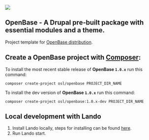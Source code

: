 [![](https://www.drupal.org/files/styles/grid-4-2x/public/OSL%20Logo%202020-01.png?itok=0Yve8wuf)](https://www.drupal.org/project/openbase)


## OpenBase - A Drupal pre-built package with essential modules and a theme.

Project template for [OpenBase distribution](https://www.drupal.org/project/openbase).

## Create a OpenBase project with [Composer](https://getcomposer.org/download/):

To install the most recent stable release of **OpenBase `1.0.x`** run this command:
```
composer create-project osl/openbase PROJECT_DIR_NAME
```

To install the dev version of **OpenBase `1.0.x`** run this command:
```
composer create-project osl/openbase:1.0.x-dev PROJECT_DIR_NAME
```

## Local development with Lando

1. Install Lando locally, steps for installing can be found [here](https://docs.lando.dev/basics/installation.html).
2. Run Lando start.
